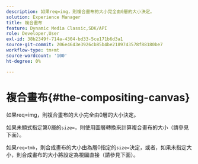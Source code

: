 ```yaml
---
description: 如果req=img，則複合畫布的大小完全由0層的大小決定。
solution: Experience Manager
title: 複合畫布
feature: Dynamic Media Classic,SDK/API
role: Developer,User
exl-id: 38b2349f-714a-4304-bd33-5ce171b6d3a1
source-git-commit: 206e4643e3926cb85b4be2189743578f88180be7
workflow-type: tm+mt
source-wordcount: '100'
ht-degree: 0%

---
```


# 複合畫布{#the-compositing-canvas}

如果req=img，則複合畫布的大小完全由0層的大小決定。

如果未顯式指定第0層的`size=`，則使用圖層轉換來計算複合畫布的大小（請參見下面）。

如果`req=tmb`，則合成畫布的大小由為層0指定的`size=`決定，或者，如果未指定大小，則合成畫布的大小將設定為視圖直接（請參見下面）。
